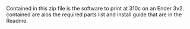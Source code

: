Contained in this zip file is the software to print at 310c on an Ender 3v2. contained are alos the required parts list and install guide that are in the Readme.
